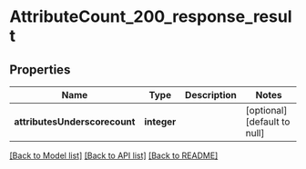 # AttributeCount_200_response_result

## Properties
Name | Type | Description | Notes
------------ | ------------- | ------------- | -------------
**attributesUnderscorecount** | **integer** |  | [optional] [default to null]

[[Back to Model list]](../README.md#documentation-for-models) [[Back to API list]](../README.md#documentation-for-api-endpoints) [[Back to README]](../README.md)


